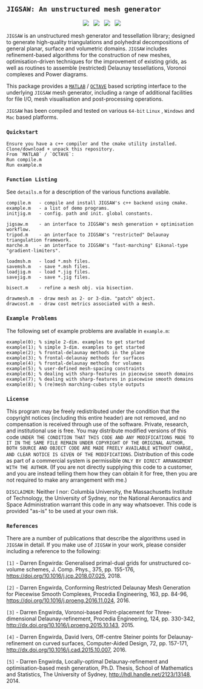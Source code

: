 ## `JIGSAW: An unstructured mesh generator`

<p align="center">
  <img src = "../master/external/jigsaw/img/bunny-TRIA3-1.png"> &nbsp
  <img src = "../master/external/jigsaw/img/bunny-TRIA3-2.png"> &nbsp
  <img src = "../master/external/jigsaw/img/bunny-TRIA3-3.png"> &nbsp
  <img src = "../master/external/jigsaw/img/bunny-TRIA4-3.png">
</p>

`JIGSAW` is an unstructured mesh generator and tessellation library; designed to generate high-quality triangulations and polyhedral decompositions of general planar, surface and volumetric domains. `JIGSAW` includes refinement-based algorithms for the construction of new meshes, optimisation-driven techniques for the improvement of existing grids, as well as routines to assemble (restricted) Delaunay tessellations, Voronoi complexes and Power diagrams.

This package provides a <a href="http://www.mathworks.com">`MATLAB`</a> / <a href="http://www.gnu.org/software/octave">`OCTAVE`</a> based scripting interface to the underlying `JIGSAW` mesh generator, including a range of additional facilities for file I/O, mesh visualisation and post-processing operations.

`JIGSAW` has been compiled and tested on various `64-bit` `Linux` , `Windows` and `Mac` based platforms. 

### `Quickstart`

    Ensure you have a c++ compiler and the cmake utility installed.
    Clone/download + unpack this repository.
    From `MATLAB` / `OCTAVE`:
    Run compile.m
    Run example.m
    
### `Function Listing`

See `details.m` for a description of the various functions available.

    compile.m   - compile and install JIGSAW's c++ backend using cmake.
    example.m   - a list of demo programs. 
    initjig.m   - config. path and init. global constants.

    jigsaw.m    - an interface to JIGSAW's mesh generation + optimisation workflow.
    tripod.m    - an interface to JIGSAW's "restricted" Delaunay triangulation framework.
    marche.m    - an interface to JIGSAW's "fast-marching" Eikonal-type "gradient-limiters".
    
    loadmsh.m   - load *.msh files.
    savemsh.m   - save *.msh files.
    loadjig.m   - load *.jig files.
    savejig.m   - save *.jig files.

    bisect.m    - refine a mesh obj. via bisection.
    
    drawmesh.m  - draw mesh as 2- or 3-dim. "patch" object. 
    drawcost.m  - draw cost metrics associated with a mesh.

### `Example Problems`

The following set of example problems are available in `example.m`:

    example(0); % simple 2-dim. examples to get started
    example(1); % simple 3-dim. examples to get started
    example(2); % frontal-delaunay methods in the plane
    example(3); % frontal-delaunay methods for surfaces
    example(4); % frontal-delaunay methods for volumes
    example(5); % user-defined mesh-spacing constraints
    example(6); % dealing with sharp-features in piecewise smooth domains
    example(7); % dealing with sharp-features in piecewise smooth domains
    example(8); % (re)mesh marching-cubes style outputs

### `License`

This program may be freely redistributed under the condition that the copyright notices (including this entire header) are not removed, and no compensation is received through use of the software.  Private, research, and institutional use is free.  You may distribute modified versions of this code `UNDER THE CONDITION THAT THIS CODE AND ANY MODIFICATIONS MADE TO IT IN THE SAME FILE REMAIN UNDER COPYRIGHT OF THE ORIGINAL AUTHOR, BOTH SOURCE AND OBJECT CODE ARE MADE FREELY AVAILABLE WITHOUT CHARGE, AND CLEAR NOTICE IS GIVEN OF THE MODIFICATIONS`. Distribution of this code as part of a commercial system is permissible `ONLY BY DIRECT ARRANGEMENT WITH THE AUTHOR`. (If you are not directly supplying this code to a customer, and you are instead telling them how they can obtain it for free, then you are not required to make any arrangement with me.) 

`DISCLAIMER`:  Neither I nor: Columbia University, the Massachusetts Institute of Technology, the University of Sydney, nor the National Aeronautics and Space Administration warrant this code in any way whatsoever.  This code is provided "as-is" to be used at your own risk.

### `References`

There are a number of publications that describe the algorithms used in `JIGSAW` in detail. If you make use of `JIGSAW` in your work, please consider including a reference to the following:

`[1]` - Darren Engwirda: Generalised primal-dual grids for unstructured co-volume schemes, J. Comp. Phys., 375, pp. 155-176, https://doi.org/10.1016/j.jcp.2018.07.025, 2018.

`[2]` - Darren Engwirda, Conforming Restricted Delaunay Mesh Generation for Piecewise Smooth Complexes, Procedia Engineering, 163, pp. 84-96, https://doi.org/10.1016/j.proeng.2016.11.024, 2016.

`[3]` - Darren Engwirda, Voronoi-based Point-placement for Three-dimensional Delaunay-refinement, Procedia Engineering, 124, pp. 330-342, http://dx.doi.org/10.1016/j.proeng.2015.10.143, 2015.

`[4]` - Darren Engwirda, David Ivers, Off-centre Steiner points for Delaunay-refinement on curved surfaces, Computer-Aided Design, 72, pp. 157-171, http://dx.doi.org/10.1016/j.cad.2015.10.007, 2016.

`[5]` - Darren Engwirda, Locally-optimal Delaunay-refinement and optimisation-based mesh generation, Ph.D. Thesis, School of Mathematics and Statistics, The University of Sydney, http://hdl.handle.net/2123/13148, 2014.

